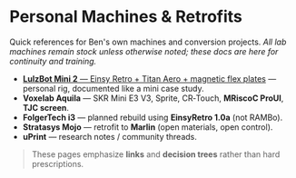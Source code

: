 # Personal Machines & Retrofits

Quick references for Ben's own machines and conversion projects.
_All lab machines remain stock unless otherwise noted; these docs are here for continuity and training._

- [**LulzBot Mini 2** — Einsy Retro + Titan Aero + magnetic flex plates](./lulzbot-mini-2/) — personal rig, documented like a mini case study.
- **Voxelab Aquila** — SKR Mini E3 V3, Sprite, CR‑Touch, **MRiscoC ProUI**, **TJC screen**.
- **FolgerTech i3** — planned rebuild using **EinsyRetro 1.0a** (not RAMBo).
- **Stratasys Mojo** — retrofit to **Marlin** (open materials, open control).
- **uPrint** — research notes / community threads.

> These pages emphasize **links** and **decision trees** rather than hard prescriptions.
